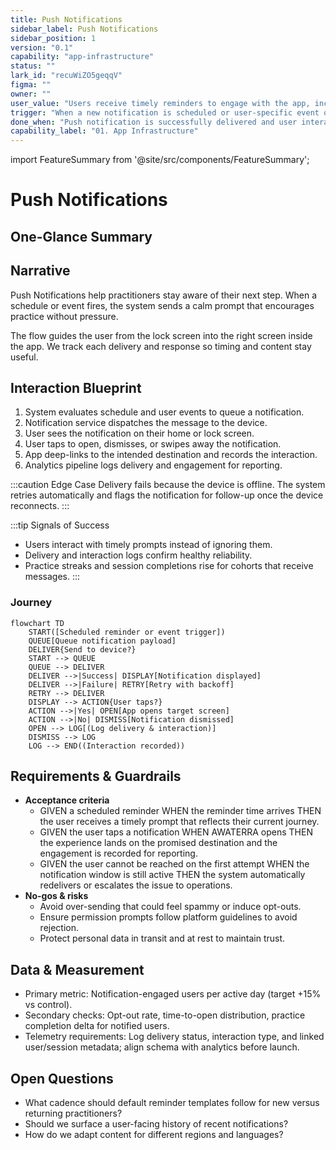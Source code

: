 ```yaml
---
title: Push Notifications
sidebar_label: Push Notifications
sidebar_position: 1
version: "0.1"
capability: "app-infrastructure"
status: ""
lark_id: "recuWiZO5geqqV"
figma: ""
owner: ""
user_value: "Users receive timely reminders to engage with the app, increasing retention and consistency"
trigger: "When a new notification is scheduled or user-specific event occurs"
done_when: "Push notification is successfully delivered and user interaction is logged"
capability_label: "01. App Infrastructure"
---
```


import FeatureSummary from '@site/src/components/FeatureSummary';

# Push Notifications

## One-Glance Summary

<FeatureSummary />

## Narrative
Push Notifications help practitioners stay aware of their next step. When a schedule or event fires, the system sends a calm prompt that encourages practice without pressure.

The flow guides the user from the lock screen into the right screen inside the app. We track each delivery and response so timing and content stay useful.

## Interaction Blueprint
1. System evaluates schedule and user events to queue a notification.
2. Notification service dispatches the message to the device.
3. User sees the notification on their home or lock screen.
4. User taps to open, dismisses, or swipes away the notification.
5. App deep-links to the intended destination and records the interaction.
6. Analytics pipeline logs delivery and engagement for reporting.

:::caution Edge Case
Delivery fails because the device is offline. The system retries automatically and flags the notification for follow-up once the device reconnects.
:::

:::tip Signals of Success
- Users interact with timely prompts instead of ignoring them.
- Delivery and interaction logs confirm healthy reliability.
- Practice streaks and session completions rise for cohorts that receive messages.
:::

### Journey

```mermaid
flowchart TD
    START([Scheduled reminder or event trigger])
    QUEUE[Queue notification payload]
    DELIVER{Send to device?}
    START --> QUEUE
    QUEUE --> DELIVER
    DELIVER -->|Success| DISPLAY[Notification displayed]
    DELIVER -->|Failure| RETRY[Retry with backoff]
    RETRY --> DELIVER
    DISPLAY --> ACTION{User taps?}
    ACTION -->|Yes| OPEN[App opens target screen]
    ACTION -->|No| DISMISS[Notification dismissed]
    OPEN --> LOG[(Log delivery & interaction)]
    DISMISS --> LOG
    LOG --> END((Interaction recorded))
```

## Requirements & Guardrails
- **Acceptance criteria**
  - GIVEN a scheduled reminder WHEN the reminder time arrives THEN the user receives a timely prompt that reflects their current journey.
  - GIVEN the user taps a notification WHEN AWATERRA opens THEN the experience lands on the promised destination and the engagement is recorded for reporting.
  - GIVEN the user cannot be reached on the first attempt WHEN the notification window is still active THEN the system automatically redelivers or escalates the issue to operations.
- **No-gos & risks**
  - Avoid over-sending that could feel spammy or induce opt-outs.
  - Ensure permission prompts follow platform guidelines to avoid rejection.
  - Protect personal data in transit and at rest to maintain trust.

## Data & Measurement
- Primary metric: Notification-engaged users per active day (target +15% vs control).
- Secondary checks: Opt-out rate, time-to-open distribution, practice completion delta for notified users.
- Telemetry requirements: Log delivery status, interaction type, and linked user/session metadata; align schema with analytics before launch.

## Open Questions
- What cadence should default reminder templates follow for new versus returning practitioners?
- Should we surface a user-facing history of recent notifications?
- How do we adapt content for different regions and languages?
